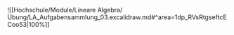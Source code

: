 ![[Hochschule/Module/Lineare Algebra/Übung/LA_Aufgabensammlung_03.excalidraw.md#^area=1dp_RVsRtgseftcECoo53|100%]]

